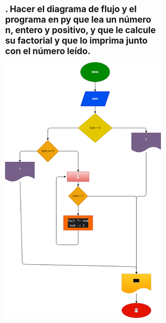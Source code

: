 # . Hacer el diagrama de flujo y el programa en py que lea un número n, entero y positivo, y que le calcule su factorial y que lo imprima junto con el número leído.

![diagrama de flujo](diagrama.png)
